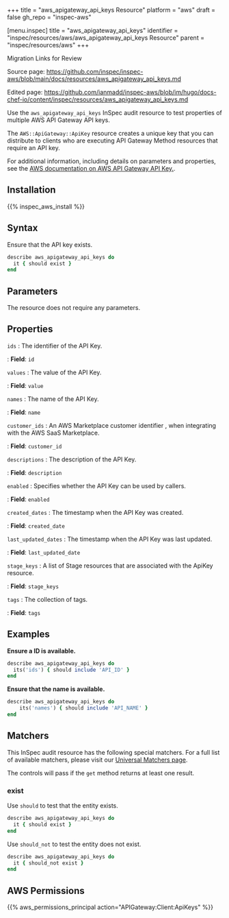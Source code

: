 +++
title = "aws_apigateway_api_keys Resource"
platform = "aws"
draft = false
gh_repo = "inspec-aws"

[menu.inspec]
title = "aws_apigateway_api_keys"
identifier = "inspec/resources/aws/aws_apigateway_api_keys Resource"
parent = "inspec/resources/aws"
+++

<div class="admonition-note">
<p class="admonition-note-title">Migration Links for Review</p>
<div class="admonition-note-text">
<p>Source page: <a href="https://github.com/inspec/inspec-aws/blob/main/docs/resources/aws_apigateway_api_keys.md">https://github.com/inspec/inspec-aws/blob/main/docs/resources/aws_apigateway_api_keys.md</a></p>
<p>Edited page: <a href="https://github.com/ianmadd/inspec-aws/blob/im/hugo/docs-chef-io/content/inspec/resources/aws_apigateway_api_keys.md">https://github.com/ianmadd/inspec-aws/blob/im/hugo/docs-chef-io/content/inspec/resources/aws_apigateway_api_keys.md</a></p>
</div>
</div>


Use the `aws_apigateway_api_keys` InSpec audit resource to test properties of multiple AWS API Gateway API keys.

The `AWS::ApiGateway::ApiKey` resource creates a unique key that you can distribute to clients who are executing API Gateway Method resources that require an API key.

For additional information, including details on parameters and properties, see the [AWS documentation on AWS API Gateway API Key.](https://docs.aws.amazon.com/AWSCloudFormation/latest/UserGuide/aws-resource-apigateway-apikey.html).

## Installation

{{% inspec_aws_install %}}

## Syntax

Ensure that the API key exists.

```ruby
describe aws_apigateway_api_keys do
  it { should exist }
end
```

## Parameters

The resource does not require any parameters.

## Properties

`ids`
: The identifier of the API Key.

: **Field**: `id`

`values`
: The value of the API Key.

: **Field**: `value`

`names`
: The name of the API Key.

: **Field**: `name`

`customer_ids`
: An AWS Marketplace customer identifier , when integrating with the AWS SaaS Marketplace.

: **Field**: `customer_id`

`descriptions`
: The description of the API Key.

: **Field**: `description`

`enabled`
: Specifies whether the API Key can be used by callers.

: **Field**: `enabled`

`created_dates`
: The timestamp when the API Key was created.

: **Field**: `created_date`

`last_updated_dates`
: The timestamp when the API Key was last updated.

: **Field**: `last_updated_date`

`stage_keys`
: A list of Stage resources that are associated with the ApiKey resource.

: **Field**: `stage_keys`

`tags`
: The collection of tags.

: **Field**: `tags`

## Examples

**Ensure a ID is available.**

```ruby
describe aws_apigateway_api_keys do
  its('ids') { should include 'API_ID' }
end
```

**Ensure that the name is available.**

```ruby
describe aws_apigateway_api_keys do
    its('names') { should include 'API_NAME' }
end
```

## Matchers

This InSpec audit resource has the following special matchers. For a full list of available matchers, please visit our [Universal Matchers page](https://www.inspec.io/docs/reference/matchers/).

The controls will pass if the `get` method returns at least one result.

### exist

Use `should` to test that the entity exists.

```ruby
describe aws_apigateway_api_keys do
  it { should exist }
end
```

Use `should_not` to test the entity does not exist.

```ruby
describe aws_apigateway_api_keys do
  it { should_not exist }
end
```

## AWS Permissions

{{% aws_permissions_principal action="APIGateway:Client:ApiKeys" %}}
